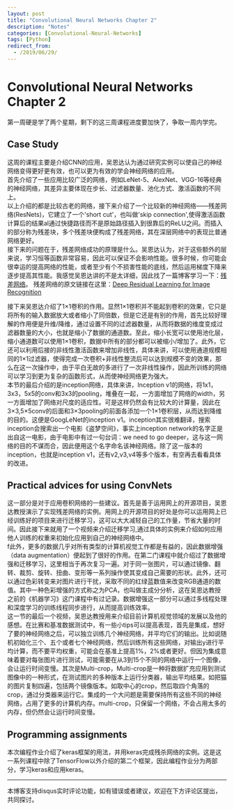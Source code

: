 ```yaml
---
layout: post
title: "Convolutional Neural Networks Chapter 2"
description: "Notes"
categories: [Convolutional-Neural-Networks]
tags: [Python]
redirect_from:
  - /2019/06/29/
---
```


# Convolutional Neural Networks Chapter 2  

第一周硬是学了两个星期，剩下的这三周课程进度要加快了，争取一周内学完。  

## Case Study  

这周的课程主要是介绍CNN的应用，吴恩达认为通过研究实例可以使自己的神经网络变得更好更有效，也可以更为有效的学会神经网络的应用。  
首先介绍了一些应用比较广泛的网络，例如LeNet-5、AlexNet、VGG-16等经典的神经网络，其差异主要体现在步长、过滤器数量、池化方式、激活函数的不同上。  
以上介绍的都是比较古老的网络，接下来介绍了一个比较新的神经网络——残差网络(ResNets)，它建立了一个'short cut'，也叫做'skip connection',使得激活函数计算后的结果al通过快捷路径而不是原始路径插入到很靠后的ReLU之间。而插入的部分称为残差块，多个残差块便构成了残差网络，其在深层网络中的表现比普通网络更好。  
接下来的问题在于，残差网络成功的原理是什么。吴恩达认为，对于这些额外的层来说，学习恒等函数非常容易，因此可以保证不会影响性能。很多时候，你可能会很幸运的提高网络的性能，或者至少有个不损害性能的底线，然后运用梯度下降来逐步提高其性能。我感觉吴恩达讲的不是太详细，因此找了一篇博客学习一下：[残差网络](https://www.cnblogs.com/wuliytTaotao/p/9560205.html)。  残差网络的原文链接在这里：[Deep Residual Learning for Image Recognition](https://www.cv-foundation.org/openaccess/content_cvpr_2016/papers/He_Deep_Residual_Learning_CVPR_2016_paper.pdf)  

接下来吴恩达介绍了1×1卷积的作用。显然1×1卷积并不能起到卷积的效果，它只是将所有的输入数据放大或者缩小了同倍数，但是它还是有别的作用，首先比较好理解的作用便是升维/降维，通过设置不同的过滤器数量，从而将数据的维度变成过滤器数量的大小，也就是缩小了数据的通道数。至此，缩小长宽可以使用池化层，缩小通道数可以使用1×1卷积，数据中所有的部分都可以被缩小/增加了。此外，它还可以利用后接的非线性激活函数来增加非线性，具体来讲，可以使用通道规模相同的1×1过滤器，使得完成一次卷积+非线性整流后可以达到规模不变的效果，那么在这一次操作中，由于平白无故的多进行了一次非线性操作，因此所训练的网络可以学习到更为复杂的函数形式，从而使神经网络更为强大。  
本节的最后介绍的是inception网络，具体来讲，Inception v1的网络，将1x1，3x3，5x5的conv和3x3的pooling，堆叠在一起，一方面增加了网络的width，另一方面增加了网络对尺度的适应性。可是这样仍然会有比较大的计算量，因此在3×3,5×5conv的后面和3×3pooling的前面各添加一个1×1卷积层，从而达到降维的目的。这便是GoogLeNet的inception v1。inception其实很难翻译，搜索inception会搜索出一个电影《盗梦空间》，事实上inception network的名字正是出自这一电影，由于电影中有过一句台词：we need to go deeper，这与这一网络的目的不谋而合，因此便用这个名字命名该神经网络。除了这一版本的inception，也就是inception v1，还有v2,v3,v4等多个版本，有空再去看看具体的改进。  

## Practical advices for using ConvNets  

这一部分是对于应用卷积网络的一些建议。首先是善于运用网上的开源项目，吴恩达教授演示了实现残差网络的实例。用网上的开源项目的好处是你可以运用网上已经训练好的项目来进行迁移学习，这可以大大减轻自己的工作量，节省大量的时间。因此接下来就用了一个视频来介绍迁移学习,通过具体的实例来介绍如何应用他人训练的权重来初始化应用到自己的神经网络中。  
f此外，更多的数据几乎对所有类型的计算机视觉工作都是有益的，因此数据增强（data augmentation）便起到了很好的作用。在第二门课程中就介绍过了数据增强和迁移学习，这里相当于再次复习一遍。对于同一张图片，可以通过镜像、翻转、裁剪、旋转、扭曲、变形等一系列操作使其变成自己需要的形状。此外，还可以通过色彩转变来对图片进行干扰，采取不同的红绿蓝数值来改变RGB通道的数值。其中一种色彩增强的方式称之为PCA，也叫做主成分分析，这在吴恩达教授之前的《机器学习》这门课程中有过记录。数据增强这一部分可以通过多线程处理和深度学习的训练线程同步进行，从而提高训练效率。  
这一节的最后一个视频，吴恩达教授用来介绍目前计算机视觉领域的发展以及他的感想。在比赛和基准数据测试中，有一些小tips可以提高表现，首先是集成，想好了要的神经网络之后，可以独立训练几个神经网络，并平均它们的输出。比如说随机初始化三个、五个或者七个神经网络，然后训练所有这些网络，对输出y进行平均计算，而不要平均权重，可能会在基准上提高1%，2%或者更好。但因为集成意味着要对每张图片进行测试，可能需要在从3到15个不同的网络中运行一个图像，会让运行时间变慢。其次是Multi-crop，Multi-crop是一种将数据扩充应用到测试图像中的一种形式，在测试图片的多种版本上运行分类器，输出平均结果。如把猫的图片复制四遍，包括两个镜像版本。如取中心的crop，然后取四个角落的crop，通过分类器来运行它。集成的一个大问题是需要保持所有这些不同的神经网络，占用了更多的计算机内存。multi-crop，只保留一个网络，不会占用太多的内存，但仍然会让运行时间变慢。  

## Programming assignments  

本次编程作业介绍了keras框架的用法，并用keras完成残杀网络的实例。这是这一系列课程中除了TensorFlow以外介绍的第二个框架，因此编程作业分为两部分，学习keras和应用keras。  

---
本博客支持disqus实时评论功能，如有错误或者建议，欢迎在下方评论区提出，共同探讨。  
